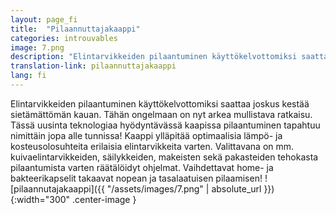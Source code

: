 ```yaml
---
layout: page_fi
title:  "Pilaannuttajakaappi"
categories: introuvables
image: 7.png
description: "Elintarvikkeiden pilaantuminen käyttökelvottomiksi saattaa joskus kestää sietämättömän kauan. Tähän ongelmaan on nyt arkea mullistava ratkaisu. Tässä uusinta teknologiaa hyödyntävässä kaapissa pilaantuminen tapahtuu nimittäin jopa alle tunnissa! Kaappi ylläpitää optimaalisia lämpö- ja kosteusolosuhteita erilaisia elintarvikkeita varten. Valittavana on mm. kuivaelintarvikkeiden, säilykkeiden, makeisten sekä pakasteiden tehokasta pilaantumista varten räätälöidyt ohjelmat. Vaihdettavat home- ja bakteerikapselit takaavat nopean ja tasalaatuisen pilaamisen!"
translation-link: pilaannuttajakaappi
lang: fi
---
```

Elintarvikkeiden pilaantuminen käyttökelvottomiksi saattaa joskus kestää sietämättömän kauan. Tähän ongelmaan on nyt arkea mullistava ratkaisu. Tässä uusinta teknologiaa hyödyntävässä kaapissa pilaantuminen tapahtuu nimittäin jopa alle tunnissa! Kaappi ylläpitää optimaalisia lämpö- ja kosteusolosuhteita erilaisia elintarvikkeita varten. Valittavana on mm. kuivaelintarvikkeiden, säilykkeiden, makeisten sekä pakasteiden tehokasta pilaantumista varten räätälöidyt ohjelmat. Vaihdettavat home- ja bakteerikapselit takaavat nopean ja tasalaatuisen pilaamisen!
![pilaannutajakaappi]({{ "/assets/images/7.png" | absolute_url }}){:width="300" .center-image }
